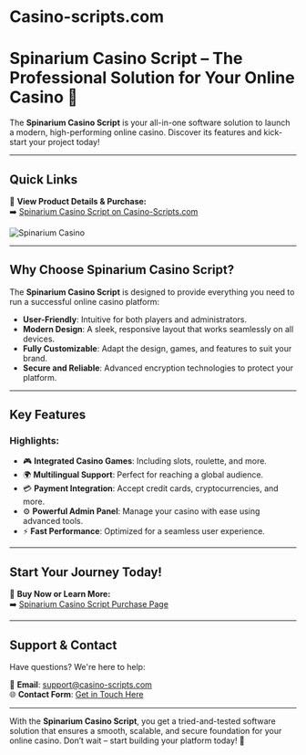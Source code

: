 # Casino-scripts.com


# Spinarium Casino Script – The Professional Solution for Your Online Casino 🎰

The **Spinarium Casino Script** is your all-in-one software solution to launch a modern, high-performing online casino. Discover its features and kick-start your project today!

---

## Quick Links

🔗 **View Product Details & Purchase:**  
➡️ [Spinarium Casino Script on Casino-Scripts.com](https://www.casino-scripts.com/product/spinarium-casino/)

![Spinarium Casino](https://casino-scripts.com/wp-content/uploads/2024/09/spinarium-casino.png)

---

## Why Choose Spinarium Casino Script?

The **Spinarium Casino Script** is designed to provide everything you need to run a successful online casino platform:

- **User-Friendly**: Intuitive for both players and administrators.  
- **Modern Design**: A sleek, responsive layout that works seamlessly on all devices.  
- **Fully Customizable**: Adapt the design, games, and features to suit your brand.  
- **Secure and Reliable**: Advanced encryption technologies to protect your platform.

---

## Key Features

### Highlights:
- 🎮 **Integrated Casino Games**: Including slots, roulette, and more.  
- 🌍 **Multilingual Support**: Perfect for reaching a global audience.  
- 💳 **Payment Integration**: Accept credit cards, cryptocurrencies, and more.  
- ⚙️ **Powerful Admin Panel**: Manage your casino with ease using advanced tools.  
- ⚡ **Fast Performance**: Optimized for a seamless user experience.  

---

## Start Your Journey Today!

🔗 **Buy Now or Learn More:**  
➡️ [Spinarium Casino Script Purchase Page](https://www.casino-scripts.com/product/spinarium-casino/)

---

## Support & Contact

Have questions? We're here to help:  

📧 **Email**: [support@casino-scripts.com](mailto:support@casino-scripts.com)  
🌐 **Contact Form**: [Get in Touch Here](https://www.casino-scripts.com/contact)

---

With the **Spinarium Casino Script**, you get a tried-and-tested software solution that ensures a smooth, scalable, and secure foundation for your online casino. Don’t wait – start building your platform today! 🎰
